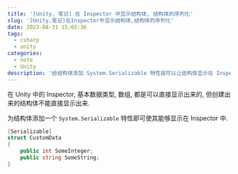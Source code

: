 ```yaml
---
title: '[Unity, 笔记] 在 Inspector 中显示结构体, 结构体的序列化'
slug: '[Unity,笔记]在Inspector中显示结构体,结构体的序列化'
date: 2023-08-31 15:02:36
tags:
  - csharp
  - unity
categories:
  - note
  - Unity
description: '给结构体添加 System.Serializable 特性就可以让结构体显示在 Inspector 中了'
---
```


在 Unity 中的 Inspector, 基本数据类型, 数组, 都是可以直接显示出来的, 但创建出来的结构体不能直接显示出来.


为结构体添加一个 `System.Serializable` 特性即可使其能够显示在 Inspector 中.


```cs
[Serializable]
struct CustomData
{
    public int SomeInteger;
    public string SomeString;
}
```
